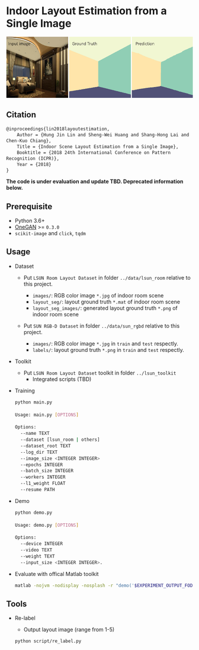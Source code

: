 # Indoor Layout Estimation from a Single Image

![one_lsun_result_banner](./doc/banner.png)


## Citation
```
@inproceedings{lin2018layoutestimation,
    Author = {Hung Jin Lin and Sheng-Wei Huang and Shang-Hong Lai and Chen-Kuo Chiang},
    Title = {Indoor Scene Layout Estimation from a Single Image},
    Booktitle = {2018 24th International Conference on Pattern Recognition (ICPR)},
    Year = {2018}
}
```

**The code is under evaluation and update TBD. Deprecated information below.**


## Prerequisite

- Python 3.6+
- [OneGAN](https://github.com/leVirve/OneGAN) >= `0.3.0`
- `scikit-image` and `click`, `tqdm`

## Usage

- Dataset

  - Put `LSUN Room Layout Dataset` in folder `../data/lsun_room` relative to this project.
    - `images/`: RGB color image `*.jpg` of indoor room scene
    - `layout_seg/`: layout ground truth `*.mat` of indoor room scene
    - `layout_seg_images/`: generated layout ground truth `*.png` of indoor room scene

  - Put `SUN RGB-D Dataset` in folder `../data/sun_rgbd` relative to this project.
    - `images/`: RGB color image `*.jpg` in `train` and `test` respectly.
    - `labels/`: layout ground truth `*.png` in `train` and `test` respectly.

- Toolkit

  - Put `LSUN Room Layout Dataset` toolkit in folder `../lsun_toolkit`
    - Integrated scripts (TBD)

- Training

  ```bash
  python main.py

  Usage: main.py [OPTIONS]

  Options:
    --name TEXT
    --dataset [lsun_room | others]
    --dataset_root TEXT
    --log_dir TEXT
    --image_size <INTEGER INTEGER>
    --epochs INTEGER
    --batch_size INTEGER
    --workers INTEGER
    --l1_weight FLOAT
    --resume PATH
  ```

- Demo

  ```bash
  python demo.py

  Usage: demo.py [OPTIONS]

  Options:
    --device INTEGER
    --video TEXT
    --weight TEXT
    --input_size <INTEGER INTEGER>.

  ```

- Evaluate with offical Matlab toolkit

  ```bash
  matlab -nojvm -nodisplay -nosplash -r "demo('$EXPERIMENT_OUTPUT_FODLER'); exit;"
  ```

## Tools

- Re-label

  - Output layout image (range from 1-5)

  ```bash
  python script/re_label.py
  ```
